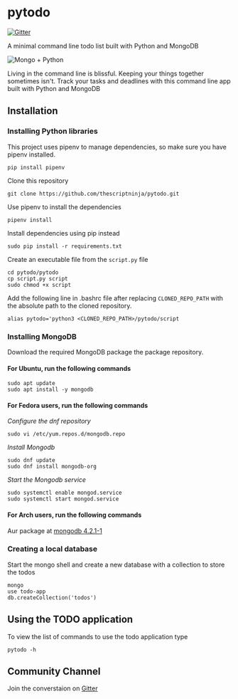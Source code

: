 # pytodo
[![Gitter](https://badges.gitter.im/pytodo/community.svg)](https://gitter.im/pytodo/community?utm_source=badge&utm_medium=badge&utm_campaign=pr-badge)

A minimal command line todo list built with Python and MongoDB

![Mongo + Python](/img/mongo_python_love.png)

Living in the command line is blissful. Keeping your things together sometimes isn't. Track your tasks and deadlines with this command line app built with Python and MongoDB

## Installation

### Installing Python libraries
This project uses pipenv to manage dependencies, so make sure you have pipenv installed.
```
pip install pipenv
```

Clone this repository
```
git clone https://github.com/thescriptninja/pytodo.git
```
Use pipenv to install the dependencies
```
pipenv install
```
Install dependencies using pip instead
```
sudo pip install -r requirements.txt
```
Create an executable file from the ```script.py``` file

```
cd pytodo/pytodo
cp script.py script
sudo chmod +x script
```
Add the following line in .bashrc file after replacing ```CLONED_REPO_PATH``` with the absolute path to the cloned repository.
```
alias pytodo='python3 <CLONED_REPO_PATH>/pytodo/script
```

### Installing MongoDB
Download the required MongoDB package the package repository.
#### For Ubuntu, run the following commands
```
sudo apt update
sudo apt install -y mongodb
```

#### For Fedora users, run the following commands
*Configure the dnf repository*
```
sudo vi /etc/yum.repos.d/mongodb.repo
```
*Install Mongodb*
```
sudo dnf update
sudo dnf install mongodb-org 
```
*Start the Mongodb service*
```
sudo systemctl enable mongod.service
sudo systemctl start mongod.service
```

#### For Arch users, run the following commands
Aur package at [mongodb 4.2.1-1](https://aur.archlinux.org/packages/mongodb/)

### Creating a local database
Start the mongo shell and create a new database with a collection to store the todos
```
mongo
use todo-app
db.createCollection('todos')
```

## Using the TODO application
To view the list of commands to use the todo application type
```
pytodo -h
```

## Community Channel
Join the converstaion on [Gitter](https://gitter.im/pytodo/community?utm_source=share-link&utm_medium=link&utm_campaign=share-link)
